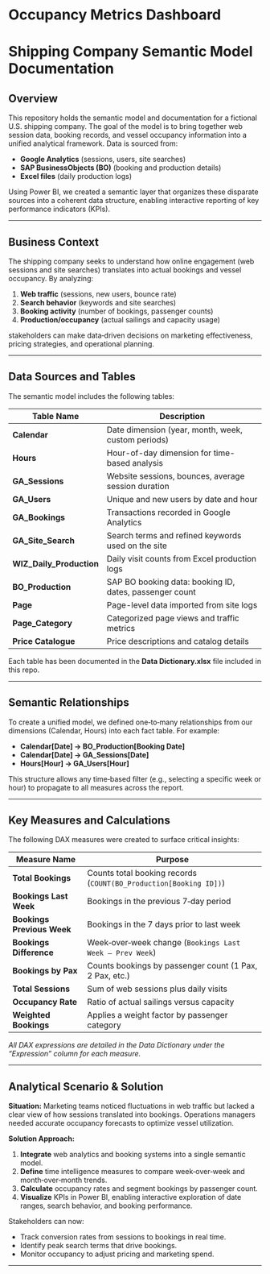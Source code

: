 # Occupancy Metrics Dashboard
# Shipping Company Semantic Model Documentation

## Overview

This repository holds the semantic model and documentation for a fictional U.S. shipping company. The goal of the model is to bring together web session data, booking records, and vessel occupancy information into a unified analytical framework. Data is sourced from:

* **Google Analytics** (sessions, users, site searches)
* **SAP BusinessObjects (BO)** (booking and production details)
* **Excel files** (daily production logs)

Using Power BI, we created a semantic layer that organizes these disparate sources into a coherent data structure, enabling interactive reporting of key performance indicators (KPIs).

---

## Business Context

The shipping company seeks to understand how online engagement (web sessions and site searches) translates into actual bookings and vessel occupancy. By analyzing:

1. **Web traffic** (sessions, new users, bounce rate)
2. **Search behavior** (keywords and site searches)
3. **Booking activity** (number of bookings, passenger counts)
4. **Production/occupancy** (actual sailings and capacity usage)

stakeholders can make data‑driven decisions on marketing effectiveness, pricing strategies, and operational planning.

---

## Data Sources and Tables

The semantic model includes the following tables:

| Table Name                 | Description                                             |
| -------------------------- | ------------------------------------------------------- |
| **Calendar**               | Date dimension (year, month, week, custom periods)      |
| **Hours**                  | Hour-of-day dimension for time-based analysis           |
| **GA\_Sessions**           | Website sessions, bounces, average session duration     |
| **GA\_Users**              | Unique and new users by date and hour                   |
| **GA\_Bookings**           | Transactions recorded in Google Analytics               |
| **GA\_Site\_Search**       | Search terms and refined keywords used on the site      |
| **WIZ\_Daily\_Production** | Daily visit counts from Excel production logs           |
| **BO\_Production**         | SAP BO booking data: booking ID, dates, passenger count |
| **Page**                   | Page-level data imported from site logs                 |
| **Page\_Category**         | Categorized page views and traffic metrics              |
| **Price Catalogue**        | Price descriptions and catalog details                  |

Each table has been documented in the **Data Dictionary.xlsx** file included in this repo.

---

## Semantic Relationships

To create a unified model, we defined one‑to‑many relationships from our dimensions (Calendar, Hours) into each fact table. For example:

* **Calendar\[Date] → BO\_Production\[Booking Date]**
* **Calendar\[Date] → GA\_Sessions\[Date]**
* **Hours\[Hour] → GA\_Users\[Hour]**

This structure allows any time‑based filter (e.g., selecting a specific week or hour) to propagate to all measures across the report.

---

## Key Measures and Calculations

The following DAX measures were created to surface critical insights:

| Measure Name               | Purpose                                                           |
| -------------------------- | ----------------------------------------------------------------- |
| **Total Bookings**         | Counts total booking records (`COUNT(BO_Production[Booking ID])`) |
| **Bookings Last Week**     | Bookings in the previous 7‑day period                             |
| **Bookings Previous Week** | Bookings in the 7 days prior to last week                         |
| **Bookings Difference**    | Week‑over‑week change (`Bookings Last Week – Prev Week`)          |
| **Bookings by Pax**        | Counts bookings by passenger count (1 Pax, 2 Pax, etc.)           |
| **Total Sessions**         | Sum of web sessions plus daily visits                             |
| **Occupancy Rate**         | Ratio of actual sailings versus capacity                          |
| **Weighted Bookings**      | Applies a weight factor by passenger category                     |

*All DAX expressions are detailed in the Data Dictionary under the “Expression” column for each measure.*

---

## Analytical Scenario & Solution

**Situation:** Marketing teams noticed fluctuations in web traffic but lacked a clear view of how sessions translated into bookings. Operations managers needed accurate occupancy forecasts to optimize vessel utilization.

**Solution Approach:**

1. **Integrate** web analytics and booking systems into a single semantic model.
2. **Define** time intelligence measures to compare week‑over‑week and month‑over‑month trends.
3. **Calculate** occupancy rates and segment bookings by passenger count.
4. **Visualize** KPIs in Power BI, enabling interactive exploration of date ranges, search behavior, and booking performance.

Stakeholders can now:

* Track conversion rates from sessions to bookings in real time.
* Identify peak search terms that drive bookings.
* Monitor occupancy to adjust pricing and marketing spend.

---
